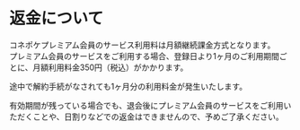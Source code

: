 # 返金について

コネポケプレミアム会員のサービス利用料は月額継続課金方式となります。  
プレミアム会員のサービスをご利用する場合、登録日より1ヶ月のご利用期間ごとに、月額利用料金350円（税込）がかかります。  

途中で解約手続がなされても1ヶ月分の利用料金が発生いたします。

有効期間が残っている場合でも、退会後にプレミアム会員のサービスをご利用いただくことや、日割りなどでの返金はできませんので、予めご了承ください。  
